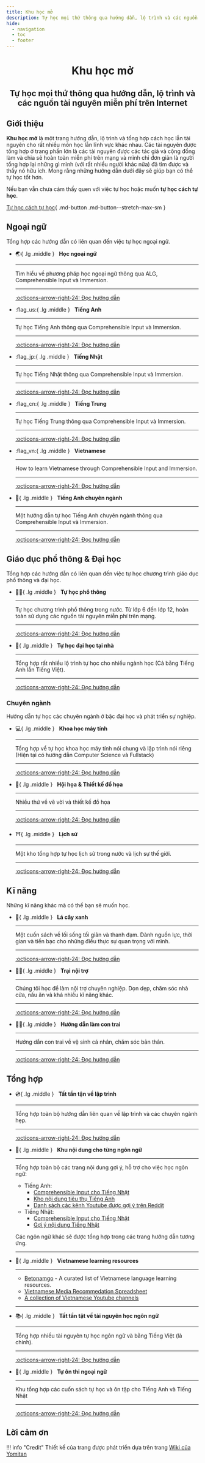 ```yaml
---
title: Khu học mở
description: Tự học mọi thứ thông qua hướng dẫn, lộ trình và các nguồn tài nguyên miễn phí trên Internet
hide:
  - navigation
  - toc
  - footer
---
```


# <div style="text-align: center">Khu học mở</div>
## <p style="text-align: center">Tự học mọi thứ thông qua hướng dẫn, lộ trình và các nguồn tài nguyên miễn phí trên Internet</p>


## Giới thiệu
**Khu học mở** là một trang hướng dẫn, lộ trình và tổng hợp cách học lẫn tài nguyên cho rất nhiều môn học lẫn lĩnh vực khác nhau. Các tài nguyên được tổng hợp ở trang phần lớn là các tài nguyên được các tác giả và cộng đồng làm và chia sẻ hoàn toàn miễn phí trên mạng và mình chỉ đơn giản là người tổng hợp lại những gì mình (với rất nhiều người khác nữa) đã tìm được và thấy nó hữu ích. Mong rằng những hướng dẫn dưới đây sẽ giúp bạn có thể tự học tốt hơn.

Nếu bạn vẫn chưa cảm thấy quen với việc tự học hoặc muốn **tự học cách tự học**. 

[Tự học cách tự học](huong-dan-tu-hoc.md){ .md-button .md-button--stretch-max-sm }


## Ngoại ngữ

Tổng hợp các hướng dẫn có liên quan đến việc tự học ngoại ngữ.

<div class="grid cards" markdown>


-   :earth_asia:{ .lg .middle } &nbsp;
    __Học ngoại ngữ__

    ---

    Tìm hiểu về phương pháp học ngoại ngữ thông qua ALG, Comprehensible Input và Immersion.

    ---

    [:octicons-arrow-right-24: Đọc hướng dẫn](./ngoai-ngu/)

-   :flag_us:{ .lg .middle } &nbsp;
    __Tiếng Anh__

    ---

    Tự học Tiếng Anh thông qua Comprehensible Input và Immersion. 

    ---

    [:octicons-arrow-right-24: Đọc hướng dẫn](./tieng-anh/)

-   :flag_jp:{ .lg .middle } &nbsp;
    __Tiếng Nhật__

    ---

    Tự học Tiếng Nhật thông qua Comprehensible Input và Immersion. 

    ---

    [:octicons-arrow-right-24: Đọc hướng dẫn](./tieng-nhat/)

-   :flag_cn:{ .lg .middle } &nbsp;
    __Tiếng Trung__

    ---

    Tự học Tiếng Trung thông qua Comprehensible Input và Immersion. 

    ---

    [:octicons-arrow-right-24: Đọc hướng dẫn](./tieng-trung/)

-   :flag_vn:{ .lg .middle } &nbsp;
    __Vietnamese__

    ---

    How to learn Vietnamese through Comprehensible Input and Immersion.

    ---

    [:octicons-arrow-right-24: Đọc hướng dẫn](./tieng-trung/)

-   :money_with_wings:{ .lg .middle } &nbsp;
    __Tiếng Anh chuyên ngành__

    ---

    Một hướng dẫn tự học Tiếng Anh chuyên ngành thông qua Comprehensible Input và Immersion. 
    
    ---

    [:octicons-arrow-right-24: Đọc hướng dẫn](./tieng-anh-chuyen-nganh/)

</div>


## Giáo dục phổ thông & Đại học

Tổng hợp các hướng dẫn có liên quan đến việc tự học chương trình giáo dục phổ thông và đại học.

<div class="grid cards" markdown>

-   :student:{ .lg .middle } &nbsp;
    __Tự học phổ thông__

    ---

    Tự học chương trình phổ thông trong nước. Từ lớp 6 đến lớp 12, hoàn toàn sử dụng các nguồn tài nguyên miễn phí trên mạng.


    ---

    [:octicons-arrow-right-24: Đọc hướng dẫn](./pho-thong/)

-   :school:{ .lg .middle } &nbsp;
    __Tự học đại học tại nhà__

    ---

    Tổng hợp rất nhiều lộ trình tự học cho nhiều ngành học (Cả bằng Tiếng Anh lẫn Tiếng Việt).

    ---

    [:octicons-arrow-right-24: Đọc hướng dẫn](./tu-hoc-dai-hoc/)

</div>

### Chuyên ngành

Hướng dẫn tự học các chuyên ngành ở bậc đại học và phát triển sự nghiệp.

<div class="grid cards" markdown>

-   :computer:{ .lg .middle } &nbsp;
    __Khoa học máy tính__

    ---

    Tổng hợp về tự học khoa học máy tính nói chung và lập trình nói riêng (Hiện tại có hướng dẫn Computer Science và Fullstack)

    ---

    [:octicons-arrow-right-24: Đọc hướng dẫn](./khoa-hoc-may-tinh)

-   :art:{ .lg .middle } &nbsp;
    __Hội họa & Thiết kế đồ họa__

    ---

    Nhiều thứ về vẽ vời và thiết kế đồ họa

    ---

    [:octicons-arrow-right-24: Đọc hướng dẫn](./ve/)

-   :shinto_shrine:{ .lg .middle } &nbsp;
    __Lịch sử__

    ---

    Một kho tổng hợp tự học lịch sử trong nước và lịch sự thế giới.

    ---

    [:octicons-arrow-right-24: Đọc hướng dẫn](./lich-su/)

</div>

## Kĩ năng

Những kĩ năng khác mà có thể bạn sẽ muốn học.

<div class="grid cards" markdown>

-   :leafy_green:{ .lg .middle } &nbsp;
    __Lá cây xanh__

    ---

    Một cuốn sách về lối sống tối giản và thanh đạm. Dành nguồn lực, thời gian và tiền bạc cho những điều thực sự quan trọng với mình.

    ---

    [:octicons-arrow-right-24: Đọc hướng dẫn](./la-cay-xanh/)

-   :cook:{ .lg .middle } &nbsp;
    __Trại nội trợ__

    ---

    Chúng tôi học để làm nội trợ chuyên nghiệp. Dọn dẹp, chăm sóc nhà cửa, nấu ăn và khá nhiều kĩ năng khác.

    ---

    [:octicons-arrow-right-24: Đọc hướng dẫn](./noi-tro/)

-   :family_man_boy:{ .lg .middle } &nbsp;
    __Hướng dẫn làm con trai__

    ---

    Hướng dẫn con trai về vệ sinh cá nhân, chăm sóc bản thân. 

    ---

    [:octicons-arrow-right-24: Đọc hướng dẫn](./con-trai/)


</div>

## Tổng hợp

<div class="grid cards" markdown>

-   :cd:{ .lg .middle } &nbsp;
    __Tất tần tận về lập trình__

    ---

    Tổng hợp toàn bộ hướng dẫn liên quan về lập trình và các chuyên ngành hẹp.

    ---

    [:octicons-arrow-right-24: Đọc hướng dẫn](./awesome-lap-trinh/)

-   :cupcake:{ .lg .middle } &nbsp;
    __Khu nội dung cho từng ngôn ngữ__

    ---

    Tổng hợp toàn bộ các trang nội dung gợi ý, hỗ trợ cho việc học ngôn ngữ:

    - Tiếng Anh:
        - [Comprehensible Input cho Tiếng Nhật](https://daihocmo.github.io/tieng-anh/input/)
        - [Kho nội dung tiêu thụ Tiếng Anh](https://daihocmo.github.io/awesome-ngon-ngu/media-recs/tieng-anh/)
        - [Danh sách các kênh Youtube được gợi ý trên Reddit](https://daihocmo.github.io/awesome-ngon-ngu/ngon-ngu/tieng-anh/youtube-channel.html)
    - Tiếng Nhật:
        - [Comprehensible Input cho Tiếng Nhật](https://daihocmo.github.io/awesome-ngon-ngu/ngon-ngu/tieng-nhat/input.html)
        - [Gợi ý nội dung Tiếng Nhật](https://daihocmo.github.io/awesome-ngon-ngu/ngon-ngu/tieng-nhat/recommendation.html)

    Các ngôn ngữ khác sẽ được tổng hợp trong các trang hướng dẫn tương ứng.

    ---

-   :closed_book:{ .lg .middle } &nbsp;
    __Vietnamese learning resources__

    ---

    - [Betonamgo](https://daihocmo.github.io/betonamgo/) - A curated list of Vietnamese language learning resources.
    - [Vietnamese Media Recommedation Spreadsheet](https://daihocmo.github.io/awesome-ngon-ngu/media-recs/tieng-viet/)
    - [A collection of Vietnamese Youtube channels](https://daihocmo.github.io/awesome-ngon-ngu/media-recs/tieng-viet/noi-dung-tieng-viet.html)

    ---

-   :books:{ .lg .middle } &nbsp;
    __Tất tần tật về tài nguyên học ngôn ngữ__

    ---

    Tổng hợp nhiều tài nguyên tự học ngôn ngữ và bằng Tiếng Việt (là chính).

    ---

    [:octicons-arrow-right-24: Đọc hướng dẫn](./awesome-ngon-ngu/)

-   :newspaper:{ .lg .middle } &nbsp;
    __Tự ôn thi ngoại ngữ__

    ---

    Khu tổng hợp các cuốn sách tự học và ôn tập cho Tiếng Anh và Tiếng Nhật 

    ---

    [:octicons-arrow-right-24: Đọc hướng dẫn](./luyen-thi-ngon-ngu/)


</div>

## Lời cảm ơn

!!! info "Credit"
    Thiết kế của trang được phát triển dựa trên trang [Wiki của Yomitan](https://yomitan.wiki/)

